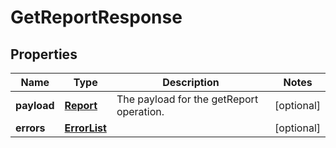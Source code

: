 
# GetReportResponse

## Properties
Name | Type | Description | Notes
------------ | ------------- | ------------- | -------------
**payload** | [**Report**](Report.md) | The payload for the getReport operation. |  [optional]
**errors** | [**ErrorList**](../ErrorList.md) |  |  [optional]



